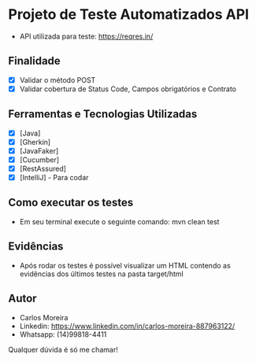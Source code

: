 # Projeto de Teste Automatizados API
- API utilizada para teste: https://reqres.in/

## Finalidade
- [X] Validar o método POST
- [X] Validar cobertura de Status Code, Campos obrigatórios e Contrato

## Ferramentas e Tecnologias Utilizadas

- [X] [Java]
- [X] [Gherkin]
- [X] [JavaFaker]
- [X] [Cucumber]
- [X] [RestAssured]
- [X] [IntelliJ] - Para codar

## Como executar os testes

- Em seu terminal execute o seguinte comando: mvn clean test

## Evidências

- Após rodar os testes é possível visualizar um HTML contendo as evidências dos últimos testes na pasta target/html

## Autor 

- Carlos Moreira 
- Linkedin: https://www.linkedin.com/in/carlos-moreira-887963122/
- Whatsapp: (14)99818-4411

Qualquer dúvida é só me chamar!
